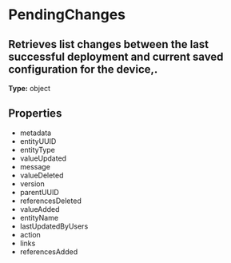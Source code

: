 # PendingChanges

## Retrieves list changes between the last successful deployment and current saved configuration for the device,.

**Type:** object

## Properties
* metadata
* entityUUID
* entityType
* valueUpdated
* message
* valueDeleted
* version
* parentUUID
* referencesDeleted
* valueAdded
* entityName
* lastUpdatedByUsers
* action
* links
* referencesAdded
